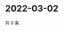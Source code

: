 # 2022-03-02

共 0 条

<!-- BEGIN WEIBO -->
<!-- 最后更新时间 Wed Mar 02 2022 19:13:00 GMT+0800 (China Standard Time) -->

<!-- END WEIBO -->
